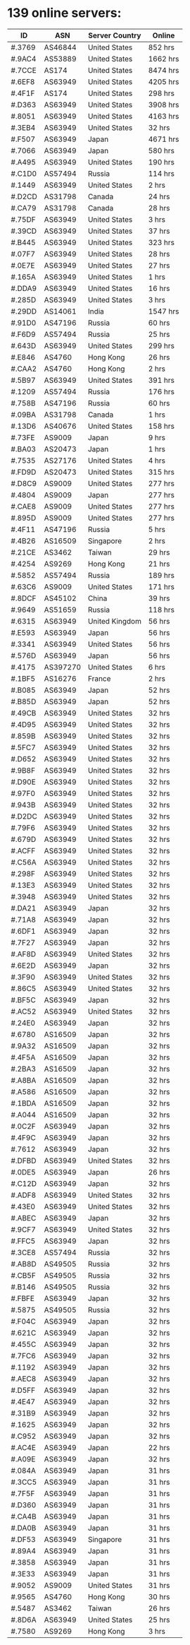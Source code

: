 # 139 online servers:

| ID | ASN | Server Country | Online |
| ------ | ------ | ------ | ------ |
| #.3769 | AS46844 | United States | 852 hrs |
| #.9AC4 | AS53889 | United States | 1662 hrs |
| #.7CCE | AS174 | United States | 8474 hrs |
| #.6EF8 | AS63949 | United States | 4205 hrs |
| #.4F1F | AS174 | United States | 298 hrs |
| #.D363 | AS63949 | United States | 3908 hrs |
| #.8051 | AS63949 | United States | 4163 hrs |
| #.3EB4 | AS63949 | United States | 32 hrs |
| #.F507 | AS63949 | Japan | 4671 hrs |
| #.7066 | AS63949 | Japan | 580 hrs |
| #.A495 | AS63949 | United States | 190 hrs |
| #.C1D0 | AS57494 | Russia | 114 hrs |
| #.1449 | AS63949 | United States | 2 hrs |
| #.D2CD | AS31798 | Canada | 24 hrs |
| #.CA79 | AS31798 | Canada | 28 hrs |
| #.75DF | AS63949 | United States | 3 hrs |
| #.39CD | AS63949 | United States | 37 hrs |
| #.B445 | AS63949 | United States | 323 hrs |
| #.07F7 | AS63949 | United States | 28 hrs |
| #.0E7E | AS63949 | United States | 27 hrs |
| #.165A | AS63949 | United States | 1 hrs |
| #.DDA9 | AS63949 | United States | 16 hrs |
| #.285D | AS63949 | United States | 3 hrs |
| #.29DD | AS14061 | India | 1547 hrs |
| #.91D0 | AS47196 | Russia | 60 hrs |
| #.F6D9 | AS57494 | Russia | 25 hrs |
| #.643D | AS63949 | United States | 299 hrs |
| #.E846 | AS4760 | Hong Kong | 26 hrs |
| #.CAA2 | AS4760 | Hong Kong | 2 hrs |
| #.5B97 | AS63949 | United States | 391 hrs |
| #.1209 | AS57494 | Russia | 176 hrs |
| #.758B | AS47196 | Russia | 60 hrs |
| #.09BA | AS31798 | Canada | 1 hrs |
| #.13D6 | AS40676 | United States | 158 hrs |
| #.73FE | AS9009 | Japan | 9 hrs |
| #.BA03 | AS20473 | Japan | 1 hrs |
| #.7535 | AS27176 | United States | 4 hrs |
| #.FD9D | AS20473 | United States | 315 hrs |
| #.D8C9 | AS9009 | United States | 277 hrs |
| #.4804 | AS9009 | Japan | 277 hrs |
| #.CAE8 | AS9009 | United States | 277 hrs |
| #.895D | AS9009 | United States | 277 hrs |
| #.4F11 | AS47196 | Russia | 5 hrs |
| #.4B26 | AS16509 | Singapore | 2 hrs |
| #.21CE | AS3462 | Taiwan | 29 hrs |
| #.4254 | AS9269 | Hong Kong | 21 hrs |
| #.5852 | AS57494 | Russia | 189 hrs |
| #.63C6 | AS9009 | United States | 171 hrs |
| #.8DCF | AS45102 | China | 39 hrs |
| #.9649 | AS51659 | Russia | 118 hrs |
| #.6315 | AS63949 | United Kingdom | 56 hrs |
| #.E593 | AS63949 | Japan | 56 hrs |
| #.3341 | AS63949 | United States | 56 hrs |
| #.576D | AS63949 | Japan | 56 hrs |
| #.4175 | AS397270 | United States | 6 hrs |
| #.1BF5 | AS16276 | France | 2 hrs |
| #.B085 | AS63949 | Japan | 52 hrs |
| #.B85D | AS63949 | Japan | 52 hrs |
| #.49CB | AS63949 | United States | 32 hrs |
| #.4D95 | AS63949 | United States | 32 hrs |
| #.859B | AS63949 | United States | 32 hrs |
| #.5FC7 | AS63949 | United States | 32 hrs |
| #.D652 | AS63949 | United States | 32 hrs |
| #.9B8F | AS63949 | United States | 32 hrs |
| #.D90E | AS63949 | United States | 32 hrs |
| #.97F0 | AS63949 | United States | 32 hrs |
| #.943B | AS63949 | United States | 32 hrs |
| #.D2DC | AS63949 | United States | 32 hrs |
| #.79F6 | AS63949 | United States | 32 hrs |
| #.679D | AS63949 | United States | 32 hrs |
| #.ACFF | AS63949 | United States | 32 hrs |
| #.C56A | AS63949 | United States | 32 hrs |
| #.298F | AS63949 | United States | 32 hrs |
| #.13E3 | AS63949 | United States | 32 hrs |
| #.3948 | AS63949 | United States | 32 hrs |
| #.DA21 | AS63949 | Japan | 32 hrs |
| #.71A8 | AS63949 | Japan | 32 hrs |
| #.6DF1 | AS63949 | Japan | 32 hrs |
| #.7F27 | AS63949 | Japan | 32 hrs |
| #.AF8D | AS63949 | United States | 32 hrs |
| #.6E2D | AS63949 | Japan | 32 hrs |
| #.3F90 | AS63949 | United States | 32 hrs |
| #.86C5 | AS63949 | United States | 32 hrs |
| #.BF5C | AS63949 | Japan | 32 hrs |
| #.AC52 | AS63949 | United States | 32 hrs |
| #.24E0 | AS63949 | Japan | 32 hrs |
| #.6780 | AS16509 | Japan | 32 hrs |
| #.9A32 | AS16509 | Japan | 32 hrs |
| #.4F5A | AS16509 | Japan | 32 hrs |
| #.2BA3 | AS16509 | Japan | 32 hrs |
| #.A8BA | AS16509 | Japan | 32 hrs |
| #.A586 | AS16509 | Japan | 32 hrs |
| #.1BDA | AS16509 | Japan | 32 hrs |
| #.A044 | AS16509 | Japan | 32 hrs |
| #.0C2F | AS63949 | Japan | 32 hrs |
| #.4F9C | AS63949 | Japan | 32 hrs |
| #.7612 | AS63949 | Japan | 32 hrs |
| #.DFBD | AS63949 | United States | 32 hrs |
| #.0DE5 | AS63949 | Japan | 26 hrs |
| #.C12D | AS63949 | Japan | 32 hrs |
| #.ADF8 | AS63949 | United States | 32 hrs |
| #.43E0 | AS63949 | United States | 32 hrs |
| #.ABEC | AS63949 | Japan | 32 hrs |
| #.9CF7 | AS63949 | United States | 32 hrs |
| #.FFC5 | AS63949 | Japan | 32 hrs |
| #.3CE8 | AS57494 | Russia | 32 hrs |
| #.AB8D | AS49505 | Russia | 32 hrs |
| #.CB5F | AS49505 | Russia | 32 hrs |
| #.B146 | AS49505 | Russia | 32 hrs |
| #.FBFE | AS63949 | Japan | 32 hrs |
| #.5875 | AS49505 | Russia | 32 hrs |
| #.F04C | AS63949 | Japan | 32 hrs |
| #.621C | AS63949 | Japan | 32 hrs |
| #.455C | AS63949 | Japan | 32 hrs |
| #.7FC6 | AS63949 | Japan | 32 hrs |
| #.1192 | AS63949 | Japan | 32 hrs |
| #.AEC8 | AS63949 | Japan | 32 hrs |
| #.D5FF | AS63949 | Japan | 32 hrs |
| #.4E47 | AS63949 | Japan | 32 hrs |
| #.31B9 | AS63949 | Japan | 32 hrs |
| #.1625 | AS63949 | Japan | 32 hrs |
| #.C952 | AS63949 | Japan | 32 hrs |
| #.AC4E | AS63949 | Japan | 22 hrs |
| #.A09E | AS63949 | Japan | 32 hrs |
| #.084A | AS63949 | Japan | 31 hrs |
| #.3CC5 | AS63949 | Japan | 31 hrs |
| #.7F5F | AS63949 | Japan | 31 hrs |
| #.D360 | AS63949 | Japan | 31 hrs |
| #.CA4B | AS63949 | Japan | 31 hrs |
| #.DA0B | AS63949 | Japan | 31 hrs |
| #.DF53 | AS63949 | Singapore | 31 hrs |
| #.89A4 | AS63949 | Japan | 31 hrs |
| #.3858 | AS63949 | Japan | 31 hrs |
| #.3E33 | AS63949 | Japan | 31 hrs |
| #.9052 | AS9009 | United States | 31 hrs |
| #.9565 | AS4760 | Hong Kong | 30 hrs |
| #.5487 | AS3462 | Taiwan | 26 hrs |
| #.8D6A | AS63949 | United States | 25 hrs |
| #.7580 | AS9269 | Hong Kong | 3 hrs |

